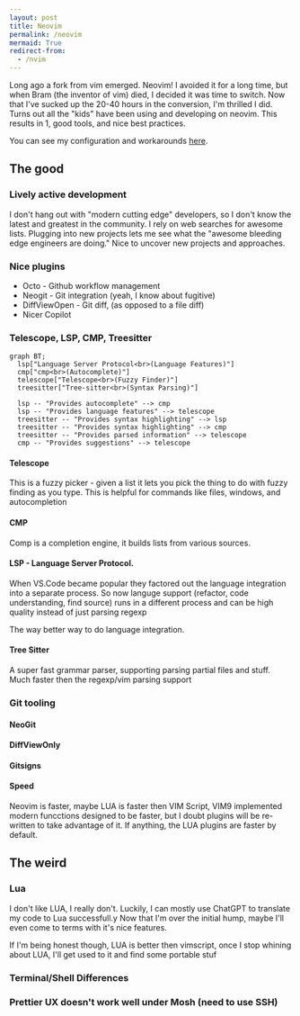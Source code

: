 ```yaml
---
layout: post
title: Neovim
permalink: /neovim
mermaid: True
redirect-from:
  - /nvim
---
```


Long ago a fork from vim emerged. Neovim! I avoided it for a long time, but when Bram (the inventor of vim) died, I decided it was time to switch. Now that I've sucked up the 20-40 hours in the conversion,  I'm thrilled I did.  Turns out all the "kids" have been using and developing on neovim. This results in 1, good tools, and nice best practices.

You can see my configuration and workarounds [here](https://github.com/idvorkin/Settings/tree/master/nvim).

## The good


### Lively active development

I don't hang out with "modern cutting edge" developers, so I don't know the latest and greatest in the community. I rely on web searches for awesome lists. Plugging into new projects lets me see what the "awesome bleeding edge engineers are doing." Nice to uncover new projects and approaches.

### Nice plugins

* Octo - Github workflow management
* Neogit - Git integration (yeah, I know about fugitive)
* DiffViewOpen - Git diff, (as opposed to a file diff)
* Nicer Copilot

### Telescope, LSP, CMP, Treesitter

```mermaid
graph BT;
  lsp["Language Server Protocol<br>(Language Features)"]
  cmp["cmp<br>(Autocomplete)"]
  telescope["Telescope<br>(Fuzzy Finder)"]
  treesitter["Tree-sitter<br>(Syntax Parsing)"]

  lsp -- "Provides autocomplete" --> cmp
  lsp -- "Provides language features" --> telescope
  treesitter -- "Provides syntax highlighting" --> lsp
  treesitter -- "Provides syntax highlighting" --> cmp
  treesitter -- "Provides parsed information" --> telescope
  cmp -- "Provides suggestions" --> telescope
```

#### Telescope

This is a fuzzy picker - given a list it lets you pick the thing to do with fuzzy finding as you type. This is helpful for commands like files, windows, and autocompletion

#### CMP

Comp is a completion engine, it builds lists from various sources.

#### LSP - Language Server Protocol.

When VS.Code became popular they factored out the language integration into a separate process. So now languge support (refactor, code understanding, find source) runs in a different process and can be high quality instead of just parsing regexp

The way better way to do language integration.

#### Tree Sitter

A super fast grammar parser, supporting parsing partial files and stuff.  Much faster then the regexp/vim parsing support

### Git tooling

#### NeoGit
#### DiffViewOnly
#### Gitsigns

#### Speed

Neovim is faster, maybe LUA is faster then VIM Script, VIM9 implemented modern funcctions designed to be faster, but I doubt plugins will be re-written to take advantage of it. If anything, the LUA plugins are faster by default.

## The weird

### Lua

I don't like LUA, I really don't. Luckily, I can mostly use ChatGPT to translate my code to Lua successfull.y Now that I'm over the initial hump, maybe I'll even come to terms with it's nice features.

If I'm being honest though,  LUA is better then vimscript, once I stop whining about LUA, I'll get used to it and find some portable stuf

### Terminal/Shell Differences

### Prettier UX doesn't work well under Mosh (need to use SSH)

